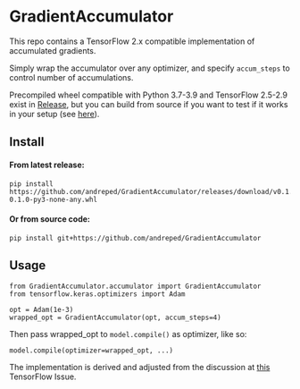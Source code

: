 # GradientAccumulator

This repo contains a TensorFlow 2.x compatible implementation of accumulated gradients.

Simply wrap the accumulator over any optimizer, and specify `accum_steps` to control number of accumulations.

Precompiled wheel compatible with Python 3.7-3.9 and TensorFlow 2.5-2.9 exist in [Release](https://github.com/andreped/GradientAccumulator/releases/tag/v0.1.0),
but you can build from source if you want to test if it works in your setup (see [here](https://github.com/andreped/GradientAccumulator#or-from-source-code)).

## Install

#### From latest release:
```
pip install https://github.com/andreped/GradientAccumulator/releases/download/v0.1.0/GradientAccumulator-0.1.0-py3-none-any.whl
```

#### Or from source code:
```
pip install git+https://github.com/andreped/GradientAccumulator
```

## Usage

```
from GradientAccumulator.accumulator import GradientAccumulator
from tensorflow.keras.optimizers import Adam

opt = Adam(1e-3)
wrapped_opt = GradientAccumulator(opt, accum_steps=4)
```

Then pass wrapped_opt to `model.compile()` as optimizer, like so:
```
model.compile(optimizer=wrapped_opt, ...)
```

The implementation is derived and adjusted from the discussion at [this](https://github.com/tensorflow/addons/issues/2260#issuecomment-1136967629) TensorFlow Issue.